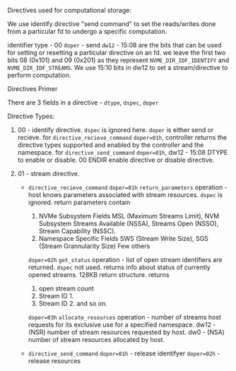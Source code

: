 Directives used for computational storage:

We use identify directive "send command" to set the reads/writes done from a particular fd to undergo a specific computation.

identifier type - 00
`doper` - send
`dw12` - 15:08 are the bits that can be used for setting or resetting a particular directive on an fd.
we leave the first two bits 08 (0x101) and 09 (0x201) as they represent `NVME_DIR_IDF_IDENTIFY` and `NVME_DIR_IDF_STREAMS`.
We use 15:10 bits in dw12 to set a stream/directive to perform computation.

Directives Primer

There are 3 fields in a directive - `dtype`, `dspec`, `doper`

Directive Types:
1.	00 - identify directive. 
	`dspec` is ignored here. `doper` is either send or recieve.
	for `directive_recieve_command` `doper=01h`, controller returns the directive types supported and enabled by the controller and the namespace.
	for `directive_send_command` `doper=01h`, dw12 - 15:08 DTYPE to enable or disable. 00 ENDIR enable directive or disable directive.

2.	01 - stream directive.
	- `directive_recieve_command`
		`doper=01h` `return_parameters` operation - host knows parameters associated with stream resources. `dspec` is ignored. return parameters contain
		1. NVMe Subsystem Fields
		MSL (Maximum Streams Limit), NVM Subsystem Streams Available (NSSA), Streams Open (NSSO), Stream Capability (NSSC).
		2. Namespace Specific Fields
		SWS (Stream Write Size), SGS (Stream Grannularity Size)
		Few others	

		`doper=02h` `get_status` operation - list of open stream identifiers are returned.
		`dspec` not used. returns info about status of currently opened streams.
		128KB return structure. returns
		1. open stream count
		2. Stream ID 1.
		3. Stream ID 2. and so on.

		`doper=03h` `allocate_resources` operation - 
		number of streams host requests for its exclusive use for a specified namespace.
		dw12 - (NSR) number of stream resources requested by host.
		dw0 - (NSA) number of stream resources allocated by host.

	- `directive_send_command`
		`doper=01h` - release identifyer 
		`doper=02h` - release resources
